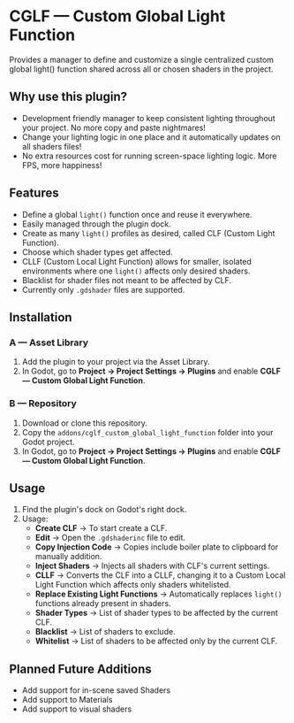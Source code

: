 # CGLF — Custom Global Light Function

Provides a manager to define and customize a single centralized custom global light() function shared across all or chosen shaders in the project.

## Why use this plugin?

- Development friendly manager to keep consistent lighting throughout your project. No more copy and paste nightmares!
- Change your lighting logic in one place and it automatically updates on all shaders files!
- No extra resources cost for running screen-space lighting logic. More FPS, more happiness!

## Features
- Define a global `light()` function once and reuse it everywhere.
- Easily managed through the plugin dock.
- Create as many `light()` profiles as desired, called CLF (Custom Light Function).
- Choose which shader types get affected.
- CLLF (Custom Local Light Function) allows for smaller, isolated environments where one `light()` affects only desired shaders.
- Blacklist for shader files not meant to be affected by CLF.
- Currently only `.gdshader` files are supported.

## Installation

### A — Asset Library

1. Add the plugin to your project via the Asset Library.
2. In Godot, go to **Project → Project Settings → Plugins** and enable **CGLF — Custom Global Light Function**.

### B — Repository

1. Download or clone this repository.
2. Copy the `addons/cglf_custom_global_light_function` folder into your Godot project.
3. In Godot, go to **Project → Project Settings → Plugins** and enable **CGLF — Custom Global Light Function**.

## Usage
1. Find the plugin's dock on Godot's right dock.
2. Usage:
   	- **Create CLF** → To start create a CLF.
	- **Edit** → Open the `.gdshaderinc` file to edit.
	- **Copy Injection Code** → Copies include boiler plate to clipboard for manually addition.
	- **Inject Shaders** → Injects all shaders with CLF's current settings.
	- **CLLF** → Converts the CLF into a CLLF, changing it to a Custom Local Light Function which affects only shaders whitelisted.
   	- **Replace Existing Light Functions** → Automatically replaces `light()` functions already present in shaders.
	- **Shader Types** → List of shader types to be affected by the current CLF.
   	- **Blacklist** → List of shaders to exclude.
	- **Whitelist** → List of shaders to be affected only by the current CLF.

## Planned Future Additions

- Add support for in-scene saved Shaders
- Add support to Materials
- Add support to visual shaders